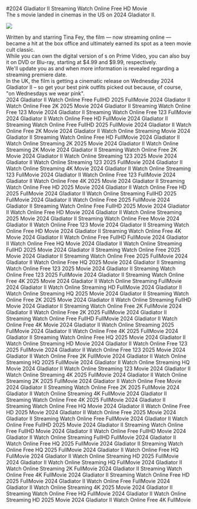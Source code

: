 #2024 Gladiator II Streaming Watch Online Free HD Movie  
The s movie landed in cinemas in the US on 2024 Gladiator II.  
  
[![](https://i.imgur.com/qSNzIqt.png)](https://movie.rssnews.media/jaakUUPw.php)  
  
Written by and starring Tina Fey, the film — now streaming online — became a hit at the box office and ultimately earned its spot as a teen movie cult classic.  
While you can own the digital version of s on Prime Video, you can also buy it on DVD or Blu-ray, starting at $4.99 and $9.99, respectively.  
We'll update you as and when more information is revealed regarding a streaming premiere date.  
In the UK, the film is getting a cinematic release on Wednesday 2024 Gladiator II – so get your best pink outfits picked out because, of course, "on Wednesdays we wear pink".  
2024 Gladiator II Watch Online Free FullHD 2025 FullMovie
2024 Gladiator II Watch Online Free 2K 2025 Movie
2024 Gladiator II Streaming Watch Online Free 123 Movie
2024 Gladiator II Streaming Watch Online Free 123 FullMovie
2024 Gladiator II Watch Online Free HD FullMovie
2024 Gladiator II Streaming Watch Online Free FullHD 2025 FullMovie
2024 Gladiator II Watch Online Free 2K Movie
2024 Gladiator II Watch Online Streaming Movie
2024 Gladiator II Streaming Watch Online Free HD FullMovie
2024 Gladiator II Watch Online Streaming 2K 2025 Movie
2024 Gladiator II Watch Online Streaming 2K Movie
2024 Gladiator II Streaming Watch Online Free 2K Movie
2024 Gladiator II Watch Online Streaming 123 2025 Movie
2024 Gladiator II Watch Online Streaming 123 2025 FullMovie
2024 Gladiator II Watch Online Streaming 4K Movie
2024 Gladiator II Watch Online Streaming 123 FullMovie
2024 Gladiator II Watch Online Free 123 FullMovie
2024 Gladiator II Watch Online Free 4K 2025 Movie
2024 Gladiator II Streaming Watch Online Free HD 2025 Movie
2024 Gladiator II Watch Online Free HD 2025 FullMovie
2024 Gladiator II Watch Online Streaming FullHD 2025 FullMovie
2024 Gladiator II Watch Online Free 2025 FullMovie
2024 Gladiator II Streaming Watch Online Free FullHD 2025 Movie
2024 Gladiator II Watch Online Free HD Movie
2024 Gladiator II Watch Online Streaming 2025 Movie
2024 Gladiator II Streaming Watch Online Free Movie
2024 Gladiator II Watch Online Free 123 Movie
2024 Gladiator II Streaming Watch Online Free HD Movie
2024 Gladiator II Streaming Watch Online Free 4K Movie
2024 Gladiator II Watch Online Free FullHD FullMovie
2024 Gladiator II Watch Online Free HQ Movie
2024 Gladiator II Watch Online Streaming FullHD 2025 Movie
2024 Gladiator II Streaming Watch Online Free 2025 Movie
2024 Gladiator II Streaming Watch Online Free 2025 FullMovie
2024 Gladiator II Watch Online Free HQ 2025 Movie
2024 Gladiator II Streaming Watch Online Free 123 2025 Movie
2024 Gladiator II Streaming Watch Online Free 123 2025 FullMovie
2024 Gladiator II Streaming Watch Online Free 4K 2025 Movie
2024 Gladiator II Watch Online Streaming FullMovie
2024 Gladiator II Watch Online Streaming HD FullMovie
2024 Gladiator II Watch Online Streaming HQ 2025 Movie
2024 Gladiator II Streaming Watch Online Free 2K 2025 Movie
2024 Gladiator II Watch Online Streaming FullHD Movie
2024 Gladiator II Streaming Watch Online Free 2K FullMovie
2024 Gladiator II Watch Online Free 2K 2025 FullMovie
2024 Gladiator II Streaming Watch Online Free FullHD FullMovie
2024 Gladiator II Watch Online Free 4K Movie
2024 Gladiator II Watch Online Streaming 2025 FullMovie
2024 Gladiator II Watch Online Free 4K 2025 FullMovie
2024 Gladiator II Streaming Watch Online Free HQ 2025 Movie
2024 Gladiator II Watch Online Streaming HD Movie
2024 Gladiator II Watch Online Free 123 2025 FullMovie
2024 Gladiator II Watch Online Free 123 2025 Movie
2024 Gladiator II Watch Online Free 2K FullMovie
2024 Gladiator II Watch Online Streaming HQ 2025 FullMovie
2024 Gladiator II Watch Online Streaming HQ Movie
2024 Gladiator II Watch Online Streaming 123 Movie
2024 Gladiator II Watch Online Streaming 4K 2025 FullMovie
2024 Gladiator II Watch Online Streaming 2K 2025 FullMovie
2024 Gladiator II Watch Online Free Movie
2024 Gladiator II Streaming Watch Online Free 2K 2025 FullMovie
2024 Gladiator II Watch Online Streaming 4K FullMovie
2024 Gladiator II Streaming Watch Online Free 4K 2025 FullMovie
2024 Gladiator II Streaming Watch Online Free HQ Movie
2024 Gladiator II Watch Online Free HD 2025 Movie
2024 Gladiator II Watch Online Free 2025 Movie
2024 Gladiator II Streaming Watch Online Free FullMovie
2024 Gladiator II Watch Online Free FullHD 2025 Movie
2024 Gladiator II Streaming Watch Online Free FullHD Movie
2024 Gladiator II Watch Online Free FullHD Movie
2024 Gladiator II Watch Online Streaming FullHD FullMovie
2024 Gladiator II Watch Online Free HQ 2025 FullMovie
2024 Gladiator II Streaming Watch Online Free HQ 2025 FullMovie
2024 Gladiator II Watch Online Free HQ FullMovie
2024 Gladiator II Watch Online Streaming HD 2025 FullMovie
2024 Gladiator II Watch Online Streaming HQ FullMovie
2024 Gladiator II Watch Online Streaming 2K FullMovie
2024 Gladiator II Streaming Watch Online Free 4K FullMovie
2024 Gladiator II Streaming Watch Online Free HD 2025 FullMovie
2024 Gladiator II Watch Online Free FullMovie
2024 Gladiator II Watch Online Streaming 4K 2025 Movie
2024 Gladiator II Streaming Watch Online Free HQ FullMovie
2024 Gladiator II Watch Online Streaming HD 2025 Movie
2024 Gladiator II Watch Online Free 4K FullMovie